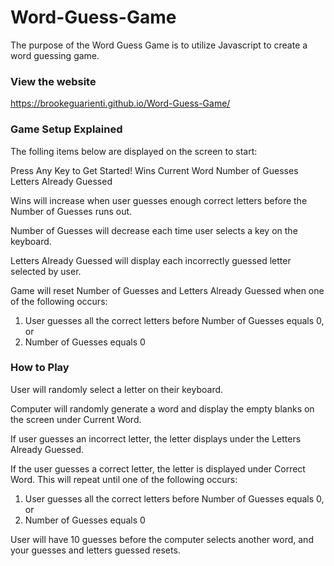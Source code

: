 # Word-Guess-Game
The purpose of the Word Guess Game is to utilize Javascript to create a word guessing game.

### View the website
https://brookeguarienti.github.io/Word-Guess-Game/

### Game Setup Explained
The folling items below are displayed on the screen to start:

Press Any Key to Get Started!
Wins
Current Word
Number of Guesses
Letters Already Guessed

Wins will increase when user guesses enough correct letters before the Number of Guesses runs out. 

Number of Guesses will decrease each time user selects a key on the keyboard.

Letters Already Guessed will display each incorrectly guessed letter selected by user.

Game will reset Number of Guesses and Letters Already Guessed when one of the following occurs: 
1. User guesses all the correct letters before Number of Guesses equals 0, or 
2. Number of Guesses equals 0

### How to Play
User will randomly select a letter on their keyboard.

Computer will randomly generate a word and display the empty blanks on the screen under Current Word.

If user guesses an incorrect letter, the letter displays under the Letters Already Guessed.

If the user guesses a correct letter, the letter is displayed under Correct Word. This will repeat until one of the following occurs:

1. User guesses all the correct letters before Number of Guesses equals 0, or 
2. Number of Guesses equals 0

User will have 10 guesses before the computer selects another word, and your guesses and letters guessed resets.




